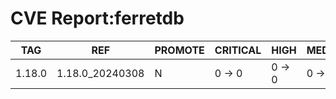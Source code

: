 # CVE Report:ferretdb
|  TAG   |       REF       | PROMOTE | CRITICAL |  HIGH  | MEDIUM |  LOW   | UNKNOWN |
|--------|-----------------|---------|----------|--------|--------|--------|---------|
| 1.18.0 | 1.18.0_20240308 | N       | 0 -> 0   | 0 -> 0 | 0 -> 0 | 0 -> 0 | 0 -> 0  |

